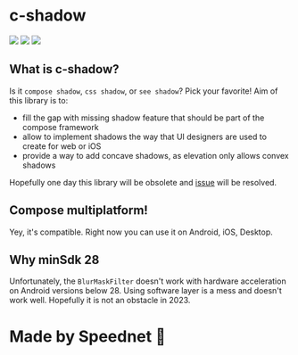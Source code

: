 # c-shadow
[![](https://img.shields.io/badge/Kotlin-Multiplatform-%237f52ff?logo=kotlin)](https://kotlinlang.org/docs/multiplatform.html)
[![](https://img.shields.io/maven-central/v/pl.speednet.c-shadow/c-shadow)](https://mvnrepository.com/artifact/pl.speednet.c-shadow/c-shadow)
[![](https://img.shields.io/github/license/speednet-pl/c-shadow)](https://github.com/speednet-pl/c-shadow/blob/main/LICENSE)

[](https://github.com/speednet-pl/c-shadow/blob/main/sample/peak.png)

## What is c-shadow?

Is it `compose shadow`, `css shadow`, or `see shadow`? Pick your favorite! Aim of this library is to:
* fill the gap with missing shadow feature that should be part of the compose framework
* allow to implement shadows the way that UI designers are used to create for web or iOS
* provide a way to add concave shadows, as elevation only allows convex shadows

Hopefully one day this library will be obsolete and [issue](https://issuetracker.google.com/issues/160665122) will be resolved.

## Compose multiplatform!

Yey, it's compatible. Right now you can use it on Android, iOS, Desktop.

## Why minSdk 28

Unfortunately, the `BlurMaskFilter` doesn't work with hardware acceleration on Android versions below 28. Using software layer is a mess and doesn't work well. Hopefully it is not an obstacle in 2023.

# Made by Speednet 🚀
